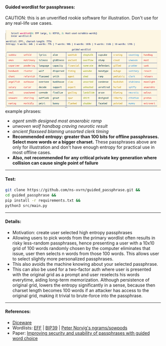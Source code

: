 ####  Guided wordlist for passphrases:
CAUTION: this is an unverified rookie software for illustration. Don't use for any real-life use cases.

![output](output.png "output")
example phrases:
- *agent smith designed most anaerobic ramp*
- *unwoven wolf handbag craving neurotic result*
- *ancient flaxseed blaming unsorted clerk timing*
- **Recommended entropy: greater than 100 bits for offline passphrases. Select more words or a bigger charset.** These passphrases above are only for illustration and don't have enough entropy for practical use in most offline cases.
- **Also, not recommended for any critical private key generation where collision can cause single point of failure**

---
#### Test:

```bash
git clone https://github.com/ns-xvrn/guided_passphrase.git &&
cd guided_passphrase &&
pip install -r requirements.txt &&
python3 src/main.py
```

----

#### Details:
- Motivation: create user selected high entropy passphrases
- Allowing users to pick words from the primary wordlist often results in risky less-random passphrases, hence presenting a user with a 10x10 grid of 100 words randomly chosen by the computer eliminates that issue, user then selects n words from those 100 words. This allows user to select slightly more personalized passphrases.
- This also avoids the machine knowing about your selected passphrase.
- This can also be used for a two-factor auth where user is presented with the original grid as a prompt and user reselects his words everytime, aiding long-term memorization. Although persistence of original grid, lowers the entropy significantly in a sense, because then charset length becomes 100 words if an attacker has access to the original grid, making it trivial to brute-force into the passphrase.




----
#### References:
- [Diceware](https://en.wikipedia.org/wiki/Diceware)
- Wordlists: [EFF](https://www.eff.org/deeplinks/2016/07/new-wordlists-random-passphrases) | [BIP39](https://github.com/bitcoin/bips/blob/master/bip-0039/english.txt) | [Peter Norvig's ngrams/sowpods](https://norvig.com/ngrams/)
- Paper: [Improving security and usability of passphrases with guided word choice](https://dl.acm.org/doi/abs/10.1145/3274694.3274734)